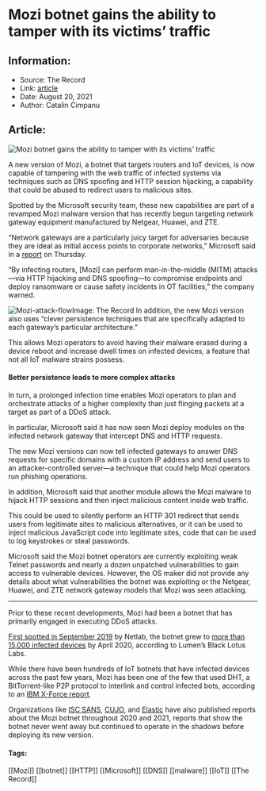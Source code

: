 # Mozi botnet gains the ability to tamper with its victims’ traffic
### 

## Information:
+ Source: The Record
+ Link: [article](https://therecord.media/mozi-botnet-gains-the-ability-to-tamper-with-its-victims-traffic/)
+ Date: August 20, 2021
+ Author: Catalin Cimpanu


## Article:
![Mozi botnet gains the ability to tamper with its victims’ traffic](https://therecord.media/wp-content/uploads/2021/08/botnet-globe-map.png)

A new version of Mozi, a botnet that targets routers and IoT devices, is now capable of tampering with the web traffic of infected systems via techniques such as DNS spoofing and HTTP session hijacking, a capability that could be abused to redirect users to malicious sites.


Spotted by the Microsoft security team, these new capabilities are part of a revamped Mozi malware version that has recently begun targeting network gateway equipment manufactured by Netgear, Huawei, and ZTE.


“Network gateways are a particularly juicy target for adversaries because they are ideal as initial access points to corporate networks,” Microsoft said in a [report](https://www.microsoft.com/security/blog/2021/08/19/how-to-proactively-defend-against-mozi-iot-botnet/) on Thursday.


“By infecting routers, [Mozi] can perform man-in-the-middle (MITM) attacks—via HTTP hijacking and DNS spoofing—to compromise endpoints and deploy ransomware or cause safety incidents in OT facilities,” the company warned.


![Mozi-attack-flow](https://www-therecord.recfut.com/wp-content/uploads/2021/08/Mozi-attack-flow.png)Image: The Record
In addition, the new Mozi version also uses “clever persistence techniques that are specifically adapted to each gateway’s particular architecture.”


This allows Mozi operators to avoid having their malware erased during a device reboot and increase dwell times on infected devices, a feature that not all IoT malware strains possess.


#### Better persistence leads to more complex attacks


In turn, a prolonged infection time enables Mozi operators to plan and orchestrate attacks of a higher complexity than just flinging packets at a target as part of a DDoS attack.


In particular, Microsoft said it has now seen Mozi deploy modules on the infected network gateway that intercept DNS and HTTP requests.


The new Mozi versions can now tell infected gateways to answer DNS requests for specific domains with a custom IP address and send users to an attacker-controlled server—a technique that could help Mozi operators run phishing operations.


In addition, Microsoft said that another module allows the Mozi malware to hijack HTTP sessions and then inject malicious content inside web traffic.


This could be used to silently perform an HTTP 301 redirect that sends users from legitimate sites to malicious alternatives, or it can be used to inject malicious JavaScript code into legitimate sites, code that can be used to log keystrokes or steal passwords.


Microsoft said the Mozi botnet operators are currently exploiting weak Telnet passwords and nearly a dozen unpatched vulnerabilities to gain access to vulnerable devices. However, the OS maker did not provide any details about what vulnerabilities the botnet was exploiting or the Netgear, Huawei, and ZTE network gateway models that Mozi was seen attacking.




---


Prior to these recent developments, Mozi had been a botnet that has primarily engaged in executing DDoS attacks.


[First spotted in September 2019](https://blog.netlab.360.com/mozi-another-botnet-using-dht/) by Netlab, the botnet grew to [more than 15,000 infected devices](https://blog.lumen.com/new-mozi-malware-family-quietly-amasses-iot-bots/) by April 2020, according to Lumen’s Black Lotus Labs.


While there have been hundreds of IoT botnets that have infected devices across the past few years, Mozi has been one of the few that used DHT, a BitTorrent-like P2P protocol to interlink and control infected bots, according to an [IBM X-Force report](https://securityintelligence.com/posts/botnet-attack-mozi-mozied-into-town/).


Organizations like [ISC SANS](https://isc.sans.edu/forums/diary/Scanning+for+SOHO+Routers/26638/), [CUJO](https://cujo.com/upx-anti-unpacking-techniques-in-iot-malware/), and [Elastic](https://www.elastic.co/blog/collecting-and-operationalizing-threat-data-from-the-mozi-botnet) have also published reports about the Mozi botnet throughout 2020 and 2021, reports that show the botnet never went away but continued to operate in the shadows before deploying its new version.





#### Tags:
[[Mozi]] [[botnet]] [[HTTP]] [[Microsoft]] [[DNS]] [[malware]] [[IoT]] [[The Record]]
